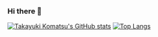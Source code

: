 ### Hi there 👋


[![Takayuki Komatsu's GitHub stats](https://github-readme-stats.vercel.app/api?username=TakayukiKomatsu)](https://github.com/TakayukiKomatsu)
[![Top Langs](https://github-readme-stats.vercel.app/api/top-langs/?username=TakayukiKomatsu&layout=compact)](https://github.com/TakayukiKomatsu)

<!--
**TakayukiKomatsu/TakayukiKomatsu** is a ✨ _special_ ✨ repository because its `README.md` (this file) appears on your GitHub profile.

Here are some ideas to get you started:

- 🔭 I’m currently working on ...
- 🌱 I’m currently learning ...
- 👯 I’m looking to collaborate on ...
- 🤔 I’m looking for help with ...
- 💬 Ask me about ...
- 📫 How to reach me: ...
- 😄 Pronouns: ...
- ⚡ Fun fact: ...
-->
